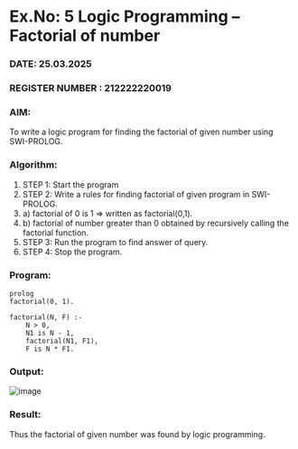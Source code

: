 # Ex.No: 5   Logic Programming – Factorial of number   
### DATE: 25.03.2025                                                                           
### REGISTER NUMBER : 212222220019
### AIM: 
To  write  a logic program for finding the factorial of given number using SWI-PROLOG. 
### Algorithm:
1. STEP 1: Start the program
2. STEP 2:  Write a rules for finding factorial of given program in SWI-PROLOG.
3.   a)	factorial of 0 is 1 => written as factorial(0,1).
4.   b)	factorial of number greater than 0 obtained by recursively calling the factorial    function.
5. STEP 3: Run the program  to find answer of  query.
6. STEP 4: Stop the program.

### Program:
```
prolog
factorial(0, 1).

factorial(N, F) :-
    N > 0,
    N1 is N - 1,
    factorial(N1, F1),
    F is N * F1.

```
### Output:
![image](https://github.com/user-attachments/assets/b5b8d19c-6abf-4772-b461-75b0950ddf74)

### Result:
Thus the factorial of given number was found by logic programming.
